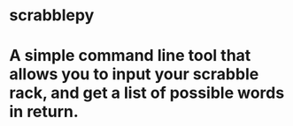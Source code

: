 # scrabblepy
# A simple command line tool that allows you to input your scrabble rack, and get a list of possible words in return.  
